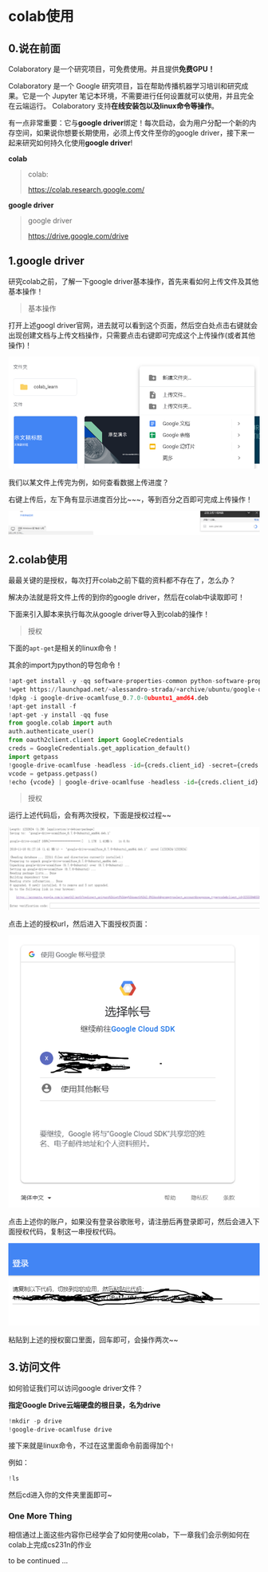 # colab使用



## 0.说在前面

Colaboratory 是一个研究项目，可免费使用。并且提供**免费GPU！**

Colaboratory 是一个 Google 研究项目，旨在帮助传播机器学习培训和研究成果。它是一个 Jupyter 笔记本环境，不需要进行任何设置就可以使用，并且完全在云端运行。
Colaboratory 支持**在线安装包以及linux命令等操作**。

有一点非常重要：它与**google driver**绑定！每次启动，会为用户分配一个新的内存空间，如果说你想要长期使用，必须上传文件至你的google driver，接下来一起来研究如何持久化使用**google driver**!

**colab**

> colab:
>
> https://colab.research.google.com/

**google driver**

> google driver
>
> https://drive.google.com/drive

## 1.google driver

研究colab之前，了解一下google driver基本操作，首先来看如何上传文件及其他基本操作！

> 基本操作

打开上述googl driver官网，进去就可以看到这个页面，然后空白处点击右键就会出现创建文档与上传文档操作，只需要点击右键即可完成这个上传操作(或者其他操作)！

![upload](../img/upload.png)

我们以某文件上传完为例，如何查看数据上传进度？

右键上传后，左下角有显示进度百分比~~~，等到百分之百即可完成上传操作！

![jindu](../img/jindu.png)

## 2.colab使用

最最关键的是授权，每次打开colab之前下载的资料都不存在了，怎么办？

解决办法就是将文件上传的到你的google driver，然后在colab中读取即可！

下面来引入脚本来执行每次从google driver导入到colab的操作！

> 授权

下面的`apt-get`是相关的linux命令！

其余的import为python的导包命令！

```python
!apt-get install -y -qq software-properties-common python-software-properties module-init-tools
!wget https://launchpad.net/~alessandro-strada/+archive/ubuntu/google-drive-ocamlfuse-beta/+build/15331130/+files/google-drive-ocamlfuse_0.7.0-0ubuntu1_amd64.deb
!dpkg -i google-drive-ocamlfuse_0.7.0-0ubuntu1_amd64.deb
!apt-get install -f
!apt-get -y install -qq fuse
from google.colab import auth
auth.authenticate_user()
from oauth2client.client import GoogleCredentials
creds = GoogleCredentials.get_application_default()
import getpass
!google-drive-ocamlfuse -headless -id={creds.client_id} -secret={creds.client_secret} < /dev/null 2>&1 | grep URL
vcode = getpass.getpass()
!echo {vcode} | google-drive-ocamlfuse -headless -id={creds.client_id} -secret={creds.client_secret}
```

> 授权

运行上述代码后，会有两次授权，下面是授权过程~~

![auth_pre](../img/auth_pre.png)

点击上述的授权url，然后进入下面授权页面：

![auth_af](../img/auth_af.png)

点击上述你的账户，如果没有登录谷歌账号，请注册后再登录即可，然后会进入下面授权代码，复制这一串授权代码。

![auth](../img/auth.png)

粘贴到上述的授权窗口里面，回车即可，会操作两次~~



## 3.访问文件

如何验证我们可以访问google driver文件？

**指定Google Drive云端硬盘的根目录，名为drive**

```python
!mkdir -p drive
!google-drive-ocamlfuse drive
```

接下来就是linux命令，不过在这里面命令前面得加个`!`

例如：

```python
!ls
```

然后cd进入你的文件夹里面即可~

### One More Thing

相信通过上面这些内容你已经学会了如何使用colab，下一章我们会示例如何在colab上完成cs231n的作业

to be continued ...



































































